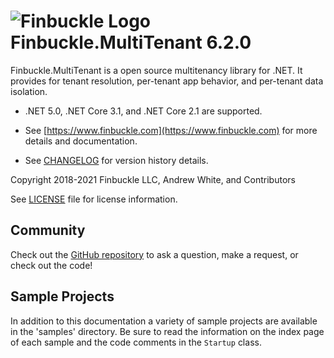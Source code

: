 # ![Finbuckle Logo](https://www.finbuckle.com/images/favicon-32x32.png) Finbuckle.MultiTenant 6.2.0

Finbuckle.MultiTenant is a open source multitenancy library for .NET.
It provides for tenant resolution, per-tenant app behavior, and per-tenant data isolation.

* .NET 5.0, .NET Core 3.1, and .NET Core 2.1 are supported.

* See [https://www.finbuckle.com](https://www.finbuckle.com) for more details and documentation.  

* See [CHANGELOG](CHANGELOG.md) for version history details.

Copyright 2018-2021 Finbuckle LLC, Andrew White, and Contributors

See [LICENSE](LICENSE) file for license information.

## Community

Check out the [GitHub repository](https://github.com/Finbuckle/Finbuckle.MultiTenant) to ask a question, make a request, or check out the code!

## Sample Projects

In addition to this documentation a variety of sample projects are available in the 'samples' directory. Be sure to read the information on the index page of each sample and the code comments in the `Startup` class.